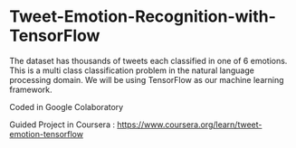 # Tweet-Emotion-Recognition-with-TensorFlow

The dataset has thousands of tweets each classified in one of 6 emotions.
This is a multi class classification problem in the natural language processing domain.
We will be using TensorFlow as our machine learning framework.

Coded in Google Colaboratory

Guided Project in Coursera : https://www.coursera.org/learn/tweet-emotion-tensorflow
